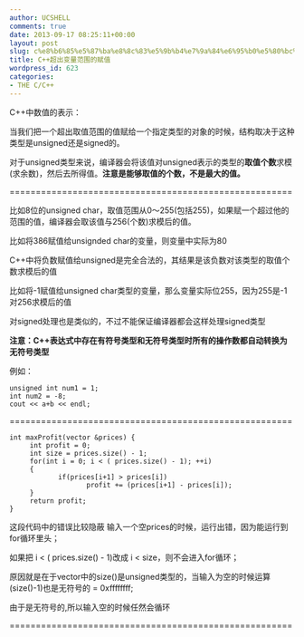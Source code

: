 ```yaml
---
author: UCSHELL
comments: true
date: 2013-09-17 08:25:11+00:00
layout: post
slug: c%e8%b6%85%e5%87%ba%e8%8c%83%e5%9b%b4%e7%9a%84%e6%95%b0%e5%80%bc%e7%9a%84%e8%a1%a8%e7%a4%ba
title: C++超出变量范围的赋值
wordpress_id: 623
categories:
- THE C/C++
---
```


C++中数值的表示：

当我们把一个超出取值范围的值赋给一个指定类型的对象的时候，结构取决于这种类型是unsigned还是signed的。

对于unsigned类型来说，编译器会将该值对unsigned表示的类型的**取值个数**求模(求余数)，然后去所得值。**注意是能够取值的个数，不是最大的值。**

======================================================

比如8位的unsigned char，取值范围从0～255(包括255)，如果赋一个超过他的范围的值，编译器会取该值与256(个数)求模后的值。

比如将386赋值给unsignded char的变量，则变量中实际为80

C++中将负数赋值给unsigned是完全合法的，其结果是该负数对该类型的取值个数求模后的值

比如将-1赋值给unsigned char类型的变量，那么变量实际位255，因为255是-1对256求模后的值

对signed处理也是类似的，不过不能保证编译器都会这样处理signed类型

**注意：C++表达式中存在有符号类型和无符号类型时所有的操作数都自动转换为无符号类型**

例如：

    unsigned int num1 = 1;
    int num2 = -8;
    cout << a+b << endl;

======================================================

    
    int maxProfit(vector &prices) { 
         int profit = 0; 
         int size = prices.size() - 1; 
         for(int i = 0; i < ( prices.size() - 1); ++i)
         {           
                if(prices[i+1] > prices[i]) 
                       profit += (prices[i+1] - prices[i]); 
         } 
         return profit; 
    }


这段代码中的错误比较隐蔽
输入一个空prices的时候，运行出错，因为能运行到for循环里头；

如果把 i < ( prices.size() - 1)改成 i < size，则不会进入for循环；

原因就是在于vector中的size()是unsigned类型的，当输入为空的时候运算(size()-1)也是无符号的 = 0xffffffff;

由于是无符号的,所以输入空的时候任然会循环

======================================================
